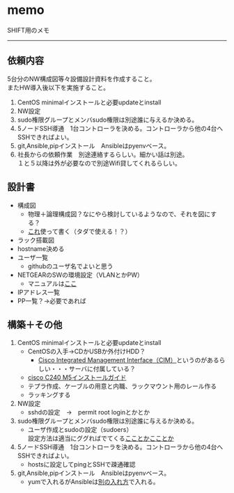 # memo
SHIFT用のメモ
___
## 依頼内容
5台分のNW構成図等々設備設計資料を作成すること。  
またHW導入後以下を実施すること。  
1. CentOS minimalインストールと必要updateとinstall  
1. NW設定  
1. sudo権限グループとメンバsudo権限は別途誰に与えるか決める。  
1. 5ノードSSH導通　1台コントローラを決める。コントローラから他の4台へSSHできればよい。
1. git,Ansible,pipインストール　Ansibleはpyenvベース。
1. 社長からの依頼作業　別途連絡するらしい。細かい話は別途。  
１と５以降は外が必要なので別途Wifi貸してくれるらしい。

## 設計書
- 構成図
  - 物理＋論理構成図？なにやら検討しているようなので、それを図にする？
  - [これ](https://www.draw.io/)使って書く（タダで使える！？）
- ラック搭載図
- hostname決める
- ユーザ一覧
  - githubのユーザ名でよいと思う
- NETGEARのSWの環境設定（VLANとかPW）
  - マニュアルは[ここ](https://www.downloads.netgear.com/files/answer_media/jp/support/switch/manual/GS7xxT_SWA_J.pdf)
- IPアドレス一覧
- PP一覧？→必要であれば


## 構築＋その他
1. CentOS minimalインストールと必要updateとinstall  
    - CentOSの入手→CDかUSBか外付けHDD？  
      - [Cisco Integrated Management Interface（CIM）](https://www.cisco.com/c/ja_jp/products/servers-unified-computing/ucs-c-series-integrated-management-controller/index.html)というのがあるらしい・・・サーバに付属している？  
    - [cisco C240 M5インストールガイド](https://www.cisco.com/c/ja_jp/td/docs/unified_computing/ucs/c/hw/C240M5/install/C240M5/C240M5_chapter_01.html)
    - テプラ作成、ケーブルの用意と内職、ラックマウント用のレール作る
    - ラッキングする
2. NW設定  
    - sshdの設定　→　permit root loginとかとか
3. sudo権限グループとメンバsudo権限は別途誰に与えるか決める。  
    - ユーザ作成とsudoの設定（sudoers）  
    設定方法は適当にググればでてくる[こことか](https://qiita.com/Esfahan/items/a159753d156d23baf180)[こことか](https://www.server-world.info/query?os=CentOS_7&p=initial_conf&f=8)
4. 5ノードSSH導通　1台コントローラを決める。コントローラから他の4台へSSHできればよい。
    - hostsに設定してpingとSSHで疎通確認
5. git,Ansible,pipインストール　Ansibleはpyenvベース。
    - yumで入れるがAnsibleは[別の入れ方](https://qiita.com/ksugawara61/items/ba9a51ebfdaf8d1a1b48)で入れる。


